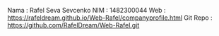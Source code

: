 Nama : Rafel Seva Sevcenko
NIM : 1482300044
Web : https://rafeldream.github.io/Web-Rafel/companyprofile.html
Git Repo : https://github.com/RafelDream/Web-Rafel.git
